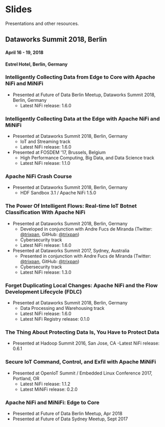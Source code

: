 # Slides
Presentations and other resources. 

## Dataworks Summit 2018, Berlin
#### April 16 - 19, 2018
#### Estrel Hotel, Berlin, Germany

### Intelligently Collecting Data from Edge to Core with Apache NiFi and MiNiFi
* Presented at Future of Data Berlin Meetup, Dataworks Summit 2018, Berlin, Germany
    - Latest NiFi release: 1.6.0

### Intelligently Collecting Data at the Edge with Apache NiFi and MiNiFi
* Presented at Dataworks Summit 2018, Berlin, Germany
    - IoT and Streaming track
    - Latest NiFi release: 1.6.0
* Presented at FOSDEM '17, Brussels, Belgium
    - High Performance Computing, Big Data, and Data Science track
    - Latest NiFi release: 1.1.0
    
### Apache NiFi Crash Course
* Presented at Dataworks Summit 2018, Berlin, Germany
    - HDF Sandbox 3.1 / Apache NiFi 1.5.0

### The Power Of Intelligent Flows: Real-time IoT Botnet Classification With Apache NiFi
* Presented at Dataworks Summit 2018, Berlin, Germany
    - Developed in conjunction with Andre Fucs de Miranda (Twitter: [@trixpan](https://twitter.com/trixpan), GitHub: [@trixpan](https://github.com/trixpan))
    - Cybersecurity track
    - Latest NiFi release: 1.6.0
* Presented at Dataworks Summit 2017, Sydney, Australia
    - Presented in conjunction with Andre Fucs de Miranda (Twitter: [@trixpan](https://twitter.com/trixpan), GitHub: [@trixpan](https://github.com/trixpan))
    - Cybersecurity track
    - Latest NiFi release: 1.3.0

### Forget Duplicating Local Changes: Apache NiFi and the Flow Development Lifecycle (FDLC)
* Presented at Dataworks Summit 2018, Berlin, Germany
    - Data Processing and Warehousing track
    - Latest NiFi release: 1.6.0
    - Latest NiFi Registry release: 0.1.0

### The Thing About Protecting Data Is, You Have to Protect Data
* Presented at Hadoop Summit 2016, San Jose, CA
    -Latest NiFi release: 0.6.1
    
### Secure IoT Command, Control, and Exfil with Apache MiNiFi
*  Presented at OpenIoT Summit / Embedded Linux Conference 2017, Portland, OR
    -  Latest NiFi release: 1.1.2
    -  Latest MiNiFi release: 0.2.0
    
### Apache NiFi and MiNiFi: Edge to Core
* Presented at Future of Data Berlin Meetup, Apr 2018
* Presented at Future of Data Sydney Meetup, Sept 2017
    